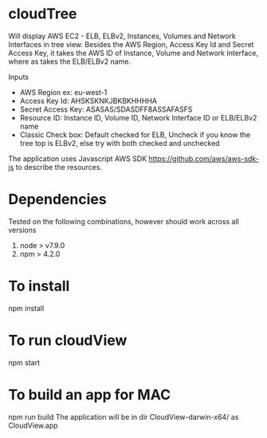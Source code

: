 # cloudTree
Will display AWS EC2 - ELB, ELBv2, Instances, Volumes and Network Interfaces in tree view. Besides the AWS Region, Access Key Id and Secret Access Key, it takes the AWS ID of Instance, Volume and Network Interface, where as takes the ELB/ELBv2 name.

Inputs
- AWS Region ex: eu-west-1
- Access Key Id: AHSKSKNKJBKBKHHHHA
- Secret Access Key: ASASAS/SDASDFF8ASSAFASFS
- Resource ID: Instance ID, Volume ID, Network Interface ID or ELB/ELBv2 name
- Classic Check box: Default checked for ELB, Uncheck if you know the tree top is ELBv2, else try with both checked and unchecked

The application uses Javascript AWS SDK https://github.com/aws/aws-sdk-js to describe the resources.

# Dependencies
Tested on the following combinations, however should work across all versions
1. node > v7.9.0
2. npm > 4.2.0

# To install
npm install

# To run cloudView
npm start

# To build an app for MAC
npm run build
The application will be in dir CloudView-darwin-x64/ as CloudView.app
